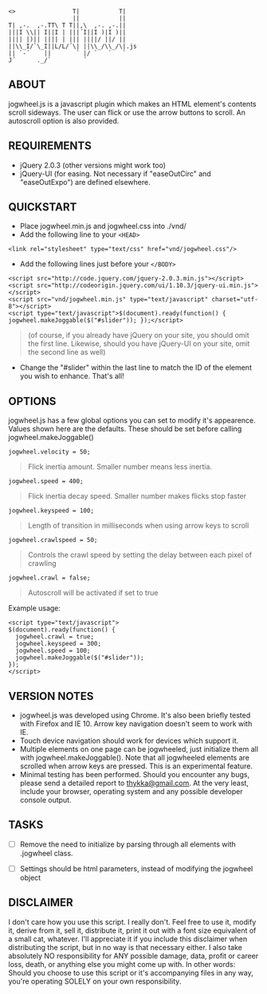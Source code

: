 ```
<>                T|           T|
                  ||           ||
T| ,-.  ,-.TT\ T T||,\  ,-. ,-.||
|||I \\|| I||I | |||´I||I )|I )||
|||| |)|| |||| | ||| ||||/ ||/ ||
||\\_I/`\_I||L/L/´\| ||\\_/\\_/\|.js
|| `-´    ||       ` |/ `   `   `
J´      ._/`         ´
```

ABOUT
-----

jogwheel.js is a javascript plugin which makes an HTML element's contents scroll sideways. The user can flick or use the arrow buttons to scroll. An autoscroll option is also provided.


REQUIREMENTS
------------

- jQuery 2.0.3 (other versions might work too)
- jQuery-UI (for easing. Not necessary if "easeOutCirc" and "easeOutExpo") are defined elsewhere.


QUICKSTART
----------

- Place jogwheel.min.js and jogwheel.css into ./vnd/
- Add the following line to your ```<HEAD>```

```
<link rel="stylesheet" type="text/css" href="vnd/jogwheel.css"/>
```
- Add the following lines just before your ```</BODY>```

```
<script src="http://code.jquery.com/jquery-2.0.3.min.js"></script>
<script src="http://codeorigin.jquery.com/ui/1.10.3/jquery-ui.min.js"></script>
<script src="vnd/jogwheel.min.js" type="text/javascript" charset="utf-8"></script>
<script type="text/javascript">$(document).ready(function() { jogwheel.makeJoggable($("#slider")); });</script>
```
> (of course, if you already have jQuery on your site, you should omit the first line. Likewise, should you have jQuery-UI on your site, omit the second line as well)

- Change the "#slider" within the last line to match the ID of the element you wish to enhance. That's all!


OPTIONS
-------

jogwheel.js has a few global options you can set to modify it's appearence. Values shown here are the defaults.
These should be set before calling jogwheel.makeJoggable()
```
jogwheel.velocity = 50;
```
> Flick inertia amount. Smaller number means less inertia.

```
jogwheel.speed = 400;
```
> Flick inertia decay speed. Smaller number makes flicks stop faster

```
jogwheel.keyspeed = 100;
```
> Length of transition in milliseconds when using arrow keys to scroll

```
jogwheel.crawlspeed = 50;
```
> Controls the crawl speed by setting the delay between each pixel of crawling

```
jogwheel.crawl = false;
```
> Autoscroll will be activated if set to true

Example usage:
```
<script type="text/javascript">
$(document).ready(function() {
  jogwheel.crawl = true;
  jogwheel.keyspeed = 300;
  jogwheel.speed = 100;
  jogwheel.makeJoggable($("#slider"));
});
</script>
```

VERSION NOTES
-------------

- jogwheel.js was developed using Chrome. It's also been briefly tested with Firefox and IE 10. Arrow key navigation doesn't seem to work with IE.
- Touch device navigation should work for devices which support it.
- Multiple elements on one page can be jogwheeled, just initialize them all with jogwheel.makeJoggable(). Note that all jogwheeled elements are scrolled when arrow keys are pressed. This is an experimental feature.
- Minimal testing has been performed. Should you encounter any bugs, please send a detailed report to thykka@gmail.com. At the very least, include your browser, operating system and any possible developer console output.

TASKS
-----
- [ ] Remove the need to initialize by parsing through all elements with .jogwheel class.
- [ ] Settings should be html parameters, instead of modifying the jogwheel object


DISCLAIMER
----------

I don't care how you use this script. I really don't. Feel free to use it, modify it, derive from it, sell it, distribute it, print it out with a font size equivalent of a small cat, whatever. I'll appreciate it if you include this disclaimer when distributing the script, but in no way is that necessary either. I also take absolutely NO responsibility for ANY possible damage, data, profit or career loss, death, or anything else you might come up with. In other words: Should you choose to use this script or it's accompanying files in any way, you're operating SOLELY on your own responsibility.
